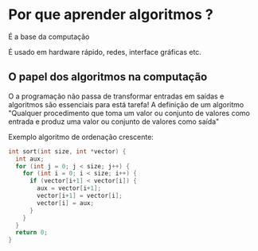 # Por que aprender algoritmos ?

É a base da computação

É usado em hardware rápido, redes, interface gráficas etc.

## O papel dos algoritmos na computação

O a programação não passa de transformar entradas em saídas e algoritmos são
essenciais para está tarefa! A definição de um algoritmo "Qualquer procedimento
que toma um valor ou conjunto de valores como entrada e produz uma valor ou
conjunto de valores como saída"

Exemplo algoritmo de ordenação crescente:

```C
int sort(int size, int *vector) {
  int aux;
  for (int j = 0; j < size; j++) {
    for (int i = 0; i < size; i++) {
      if (vector[i+1] < vector[i]) {
        aux = vector[i+1];
        vector[i+1] = vector[i];
        vector[i] = aux;
      }
    }
  }
  return 0;
}
```





